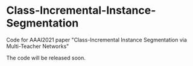 # Class-Incremental-Instance-Segmentation
Code for AAAI2021 paper  "Class-Incremental Instance Segmentation via Multi-Teacher Networks"

The code will be released soon.
